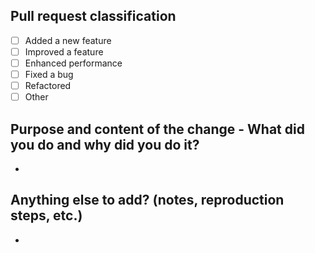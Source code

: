 ## Pull request classification
- [ ] Added a new feature
- [ ] Improved a feature
- [ ] Enhanced performance
- [ ] Fixed a bug
- [ ] Refactored 
- [ ] Other

## Purpose and content of the change - What did you do and why did you do it?
-

## Anything else to add? (notes, reproduction steps, etc.)
-
